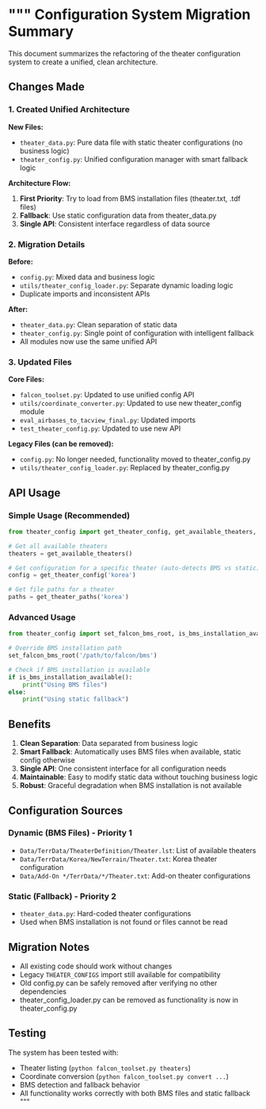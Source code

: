 """
Configuration System Migration Summary
=====================================

This document summarizes the refactoring of the theater configuration system
to create a unified, clean architecture.

## Changes Made

### 1. Created Unified Architecture

**New Files:**
- `theater_data.py`: Pure data file with static theater configurations (no business logic)
- `theater_config.py`: Unified configuration manager with smart fallback logic

**Architecture Flow:**
1. **First Priority**: Try to load from BMS installation files (theater.txt, .tdf files)
2. **Fallback**: Use static configuration data from theater_data.py
3. **Single API**: Consistent interface regardless of data source

### 2. Migration Details

**Before:**
- `config.py`: Mixed data and business logic
- `utils/theater_config_loader.py`: Separate dynamic loading logic
- Duplicate imports and inconsistent APIs

**After:**
- `theater_data.py`: Clean separation of static data
- `theater_config.py`: Single point of configuration with intelligent fallback
- All modules now use the same unified API

### 3. Updated Files

**Core Files:**
- `falcon_toolset.py`: Updated to use unified config API
- `utils/coordinate_converter.py`: Updated to use new theater_config module
- `eval_airbases_to_tacview_final.py`: Updated imports
- `test_theater_config.py`: Updated to use new API

**Legacy Files (can be removed):**
- `config.py`: No longer needed, functionality moved to theater_config.py
- `utils/theater_config_loader.py`: Replaced by theater_config.py

## API Usage

### Simple Usage (Recommended)
```python
from theater_config import get_theater_config, get_available_theaters, get_theater_paths

# Get all available theaters
theaters = get_available_theaters()

# Get configuration for a specific theater (auto-detects BMS vs static)
config = get_theater_config('korea')

# Get file paths for a theater
paths = get_theater_paths('korea')
```

### Advanced Usage
```python
from theater_config import set_falcon_bms_root, is_bms_installation_available

# Override BMS installation path
set_falcon_bms_root('/path/to/falcon/bms')

# Check if BMS installation is available
if is_bms_installation_available():
    print("Using BMS files")
else:
    print("Using static fallback")
```

## Benefits

1. **Clean Separation**: Data separated from business logic
2. **Smart Fallback**: Automatically uses BMS files when available, static config otherwise  
3. **Single API**: One consistent interface for all configuration needs
4. **Maintainable**: Easy to modify static data without touching business logic
5. **Robust**: Graceful degradation when BMS installation is not available

## Configuration Sources

### Dynamic (BMS Files) - Priority 1
- `Data/TerrData/TheaterDefinition/Theater.lst`: List of available theaters
- `Data/TerrData/Korea/NewTerrain/Theater.txt`: Korea theater configuration
- `Data/Add-On */TerrData/*/Theater.txt`: Add-on theater configurations

### Static (Fallback) - Priority 2
- `theater_data.py`: Hard-coded theater configurations
- Used when BMS installation is not found or files cannot be read

## Migration Notes

- All existing code should work without changes
- Legacy `THEATER_CONFIGS` import still available for compatibility
- Old config.py can be safely removed after verifying no other dependencies
- theater_config_loader.py can be removed as functionality is now in theater_config.py

## Testing

The system has been tested with:
- Theater listing (`python falcon_toolset.py theaters`)
- Coordinate conversion (`python falcon_toolset.py convert ...`)
- BMS detection and fallback behavior
- All functionality works correctly with both BMS files and static fallback
"""
